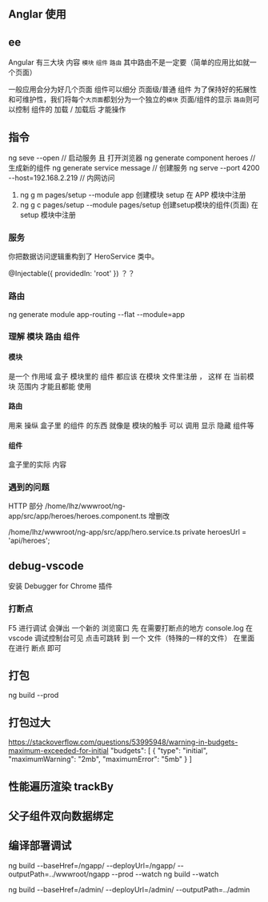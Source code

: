 ## Anglar 使用

## ee
Angular 有三大块 内容  `模块` `组件` `路由`  其中路由不是一定要（简单的应用比如就一个页面）

一般应用会分为好几个页面
组件可以细分 页面级/普通 组件
为了保持好的拓展性和可维护性，我们将每个`大页面`都划分为一个独立的`模块`
页面/组件的显示
`路由`则可以控制 组件的 加载 / 加载后 才能操作


## 指令
ng seve --open  // 启动服务 且 打开浏览器
ng generate component heroes // 生成新的组件
ng generate service message // 创建服务
ng serve --port 4200 --host=192.168.2.219 // 内网访问
1. ng g m pages/setup --module app   创建模块 setup 在 APP 模块中注册
2. ng g c pages/setup --module pages/setup  创建setup模块的组件(页面)   在setup 模块中注册
### 服务
你把数据访问逻辑重构到了 HeroService 类中。

@Injectable({
  providedIn: 'root'
})
？？


### 路由

ng generate module app-routing --flat --module=app




### 理解 模块 路由 组件 

#### 模块
是一个 作用域 盒子 
模块里的 组件 都应该 在模块 文件里注册 ， 这样 在 当前模块 范围内  才能且都能 使用
#### 路由
用来 操纵 盒子里 的组件 的东西
就像是 模块的触手
可以 调用 显示 隐藏 组件等
#### 组件
盒子里的实际 内容




###  遇到的问题

HTTP 部分
/home/lhz/wwwroot/ng-app/src/app/heroes/heroes.component.ts
增删改

/home/lhz/wwwroot/ng-app/src/app/hero.service.ts
private heroesUrl = 'api/heroes';  


## debug-vscode

安装 Debugger for Chrome 插件

### 打断点
F5 进行调试 会弹出 一个新的 浏览窗口
先 在需要打断点的地方 console.log   在 vscode 调试控制台可见
点击可跳转 到 一个 文件（特殊的一样的文件）
在里面 在进行 断点 即可

## 打包
ng build --prod

## 打包过大
https://stackoverflow.com/questions/53995948/warning-in-budgets-maximum-exceeded-for-initial
"budgets": [
   {
      "type": "initial",
      "maximumWarning": "2mb",
      "maximumError": "5mb"
   }
]

## 性能遍历渲染 trackBy

## 父子组件双向数据绑定

## 编译部署调试
ng build --baseHref=/ngapp/ --deployUrl=/ngapp/ --outputPath=../wwwroot/ngapp  --prod --watch
ng build --watch 

ng build --baseHref=/admin/ --deployUrl=/admin/ --outputPath=../admin
